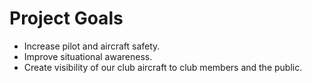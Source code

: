 # Project Goals

- Increase pilot and aircraft safety.
- Improve situational awareness.
- Create visibility of our club aircraft to club members and the public.
